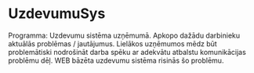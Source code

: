 # UzdevumuSys
Programma: Uzdevumu sistēma uzņēmumā.
Apkopo dažādu darbinieku aktuālās problēmas / jautājumus.
Lielākos uzņēmumos mēdz būt problemātiski nodrošināt darba spēku ar adekvātu atbalstu komunikācijas problēmu dēļ. 
WEB bāzēta uzdevumu sistēma risinās šo problēmu.
